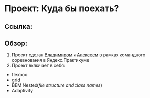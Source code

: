 # Проект: Куда бы поехать?
## Ссылка:

## Обзор:
1. Проект сделан [Владимиром](https://github.com/voldemar64) и [Алексеем](https://github.com/Stormuke) в рамках командного соревнования в Яндекс.Практикуме
2. Проект включает в себя:
  * flexbox
  * grid
  * BEM Nested(_file structure and class names_)
  * Adaptivity

